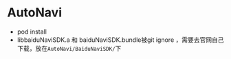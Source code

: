 # AutoNavi
* pod install
* libbaiduNaviSDK.a 和 baiduNaviSDK.bundle被git ignore ，需要去官网自己下载，放在`AutoNavi/BaiduNaviSDK/`下
